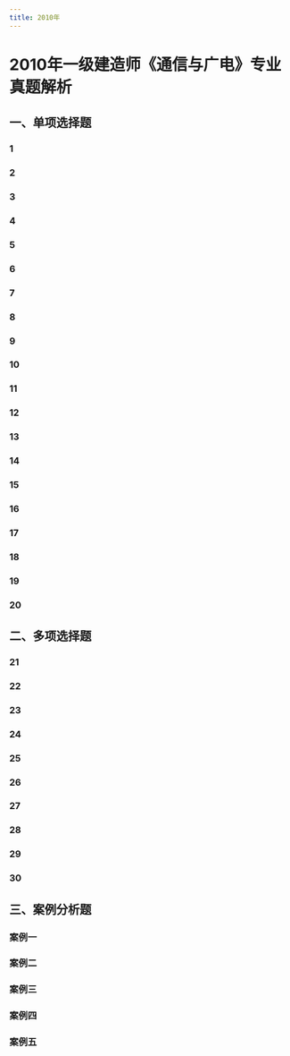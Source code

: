 ```yaml
---
title: 2010年
---
```


2010年一级建造师《通信与广电》专业真题解析
==============================================
## 一、单项选择题
### 1
### 2
### 3
### 4
### 5
### 6
### 7
### 8
### 9
### 10
### 11
### 12
### 13
### 14
### 15
### 16
### 17
### 18
### 19
### 20

## 二、多项选择题
### 21
### 22
### 23
### 24
### 25
### 26
### 27
### 28
### 29
### 30

## 三、案例分析题
### 案例一

### 案例二

### 案例三

### 案例四

### 案例五
